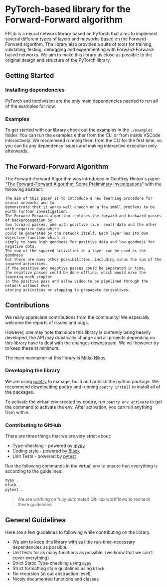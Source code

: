 # PyTorch-based library for the Forward-Forward algorithm

FFLib is a neural network library based on PyTorch that aims to implement
several different types of layers and networks based on the Forward-Forward algorithm.
The library also provides a suite of tools for training, validating, testing, debugging and experimenting
with Forward-Forward-based networks. We aim to make this library as close as possible
to the original design and structure of the PyTorch library.

## Getting Started

### Installing dependencies

PyTorch and torchvision are the only main dependencies needed to run all of the examples for now.

### Examples

To get started with our library check out the examples in the `./examples` folder.
You can run the examples either from the CLI or from inside VSCode interactively.
We recommend running them from the CLI for the first time, so you can fix any dependency issues
and making interactive execution only afterwards.


## The Forward-Forward Algorithm

The Forward-Forward Algorithm was introduced in Geoffrey Hinton's paper
["The Forward-Forward Algorithm: Some Preliminary Investigations"](https://arxiv.org/abs/2212.13345)
with the following abstract:

```
The aim of this paper is to introduce a new learning procedure for neural networks and to
demonstrate that it works well enough on a few small problems to be worth further investigation.
The Forward-Forward algorithm replaces the forward and backward passes of backpropagation by
two forward passes, one with positive (i.e. real) data and the other with negative data which
could be generated by the network itself. Each layer has its own objective function which is
simply to have high goodness for positive data and low goodness for negative data.
The sum of the squared activities in a layer can be used as the goodness
but there are many other possibilities, including minus the sum of the squared activities.
If the positive and negative passes could be separated in time,
the negative passes could be done offline, which would make the learning much simpler
in the positive pass and allow video to be pipelined through the network without ever
storing activities or stopping to propagate derivatives.
```

## Contributions

We really appreciate contributions from the community!
We especially welcome the reports of issues and bugs.

However, one may note that since this library is currently being heavily developed,
the API may drastically change and all projects depending on this library have to deal
with the changes downstream. We will however try to keep these at minimum.

The main maintainer of this library is [Mitko Nikov](https://github.com/mitkonikov).

### Developing the library

We are using [poetry](https://python-poetry.org/) to manage, build and publish the python package.
We recommend downloading poetry and running `poetry install` to install all of the packages.

To activate the virtual env created by poetry, run `poetry env activate` to get the
command to activate the env. After activation, you can run anything from within.

### Contributing to GitHub

There are three things that we are very strict about:
 - Type-checking - powered by [mypy](https://mypy-lang.org/)
 - Coding style - powered by [Black](https://black.readthedocs.io/en/stable/)
 - Unit Tests - powered by [pytest](https://docs.pytest.org/en/stable/)

Run the following commands in the virtual env
to ensure that everything is according to the guidelines:

```sh
mypy .
black .
pytest .
```

 > We are working on fully automated GitHub workflows to recheck these guidelines.

## General Guidelines

Here are a few guidelines to following while contributing on the library:
 - We aim to keep this library with as little run-time-necessary dependencies as possible.
 - Unit tests for as many functions as possible. (we know that we can't cover everything)
 - Strict Static Type-checking using `mypy`
 - Strict formatting style guidelines using `black`
 - No recursion (at our abstraction level)
 - Nicely documented functions and classes
